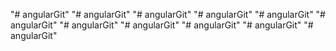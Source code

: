 "# angularGit" 
"# angularGit" 
"# angularGit" 
"# angularGit" 
"# angularGit" 
"# angularGit" 
"# angularGit" 
"# angularGit" 
"# angularGit" 
"# angularGit" 
"# angularGit" 
